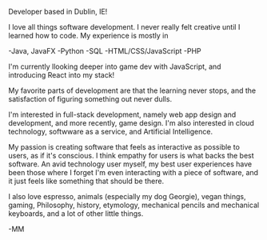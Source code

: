 Developer based in Dublin, IE!

I love all things software development. I never really felt creative until I learned how to code. My experience is mostly in

-Java, JavaFX
-Python
-SQL
-HTML/CSS/JavaScript
-PHP

I'm currently llooking deeper into game dev with JavaScript, and introducing React into my stack!

My favorite parts of development are that the learning never stops, and the satisfaction of figuring something out never dulls.

I'm interested in full-stack development, namely web app design and development, and more recently, game design. I'm also interested in cloud technology,  softwware as a service, and Artificial Intelligence.

My passion is creating software that feels as interactive as possible to users, as if it's conscious. I think empathy for users is what backs the best software. An avid technology user myself, my best user experiences have been those where I forget I'm even interacting with a piece of software, and it just feels like something that should be there.



I also love espresso, animals (especially my dog Georgie), vegan things, gaming, Philosophy, history, etymology, mechanical pencils and mechanical keyboards, and a lot of other little things.

-MM
